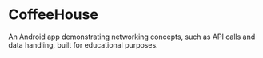 # CoffeeHouse
An Android app demonstrating networking concepts, such as API calls and data handling, built for educational purposes.
